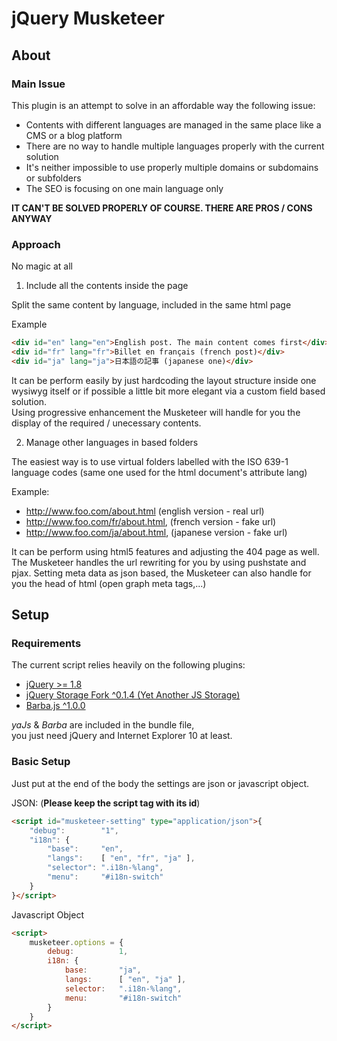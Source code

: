 # jQuery Musketeer

## About 

### Main Issue

This plugin is an attempt to solve in an affordable way the following issue:
* Contents with different languages are managed in the same place like a CMS or a blog platform
* There are no way to handle multiple languages properly with the current solution
* It's neither impossible to use properly multiple domains or subdomains or subfolders
* The SEO is focusing on one main language only

**IT CAN'T BE SOLVED PROPERLY OF COURSE. THERE ARE PROS / CONS ANYWAY**

### Approach

No magic at all

1) Include all the contents inside the page

Split the same content by language, included in the same html page

Example
~~~html
<div id="en" lang="en">English post. The main content comes first</div>
<div id="fr" lang="fr">Billet en français (french post)</div>
<div id="ja" lang="ja">日本語の記事 (japanese one)</div>
~~~
It can be perform easily by just hardcoding the layout structure inside one wysiwyg 
itself or if possible a little bit more elegant via a custom field based solution.  
Using progressive enhancement the Musketeer will handle for you the display 
of the required / unecessary contents.

2) Manage other languages in based folders

The easiest way is to use virtual folders labelled with the ISO 639-1 language 
codes (same one used for the html document's attribute lang)

Example: 

* http://www.foo.com/about.html (english version - real url)
* http://www.foo.com/fr/about.html, (french version - fake url)
* http://www.foo.com/ja/about.html, (japanese version - fake url)

It can be perform using html5 features and adjusting the 404 page as well.
The Musketeer handles the url rewriting for you by using pushstate and pjax.
Setting meta data as json based, the Musketeer can also handle for you the 
head of html (open graph meta tags,...) 

## Setup

### Requirements
The current script relies heavily on the following plugins:
* [jQuery >= 1.8](https://github.com/jquery/jquery)
* [jQuery Storage Fork ^0.1.4 (Yet Another JS Storage)](https://github.com/udalmik/ya-js-storage)
* [Barba.js ^1.0.0](https://github.com/luruke/barba.js)

<em>yaJs</em> & <em>Barba</em> are included in the bundle file,  
you just need jQuery and Internet Explorer 10 at least.

### Basic Setup

Just put at the end of the body the settings are json or javascript object.

JSON: (**Please keep the script tag with its id**)

~~~html
<script id="musketeer-setting" type="application/json">{
	"debug":		"1",
	"i18n": {
		"base":		"en",
		"langs":	[ "en", "fr", "ja" ],
		"selector":	".i18n-%lang",
		"menu":		"#i18n-switch"
	}
}</script>
~~~

Javascript Object
~~~html
<script>
	musketeer.options = {
		debug:			1,
		i18n: {
			base:		"ja",
			langs:		[ "en", "ja" ],
			selector:	".i18n-%lang",
			menu:		"#i18n-switch"
		}
	}
</script>
~~~